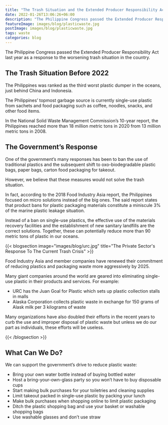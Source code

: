 ```yaml
---
title: "The Trash Situation and the Extended Producer Responsibility Act of 2022"
date: 2022-01-26T13:06:26+06:00
description: "The Philippine Congress passed the Extended Producer Responsibility Act last year as a response to the worsening trash situation in the country"
featureImage: images/blog/plasticwaste.jpg
postImage: images/blog/plasticwaste.jpg
tags: waste
categories: blog
---
```



The Philippine Congress passed the Extended Producer Responsibility Act last year as a response to the worsening trash situation in the country. 


## The Trash Situation Before 2022

The Philippines was ranked as the third worst plastic dumper in the oceans, just behind China and Indonesia. 

<!-- ), more drastic solutions need to be considered 1 Here we present Philippines’ grim trash situation and where we are heading in addressing this issue. -->

The Philippines’ topmost garbage source is currently single-use plastic from sachets and food packaging such as coffee, noodles, snacks, and other food items. 

<!--  materials is . Sorry, bubble tea lovers, but you’re a large contributor to the current trash crisis 2 -->

In the National Solid Waste Management Commission’s 10-year report, the Philippines reached more than 18 million metric tons in 2020 from 13 million metric tons in 2008. <!-- If this trend keeps up, the Philippine trash situation will only grow worse. -->


## The Government’s Response

One of the government’s many responses has been to ban the use of traditional plastics and the subsequent shift to oxo-biodegradable plastic bags, paper bags, carton food packaging for takeout. 

However, we believe that these measures would not solve the trash situation. 

In fact, according to the 2018 Food Industry Asia report, the Philippines focused on micro solutions instead of the big ones. The said report states that product bans for plastic packaging materials constitute a miniscule 3% of the marine plastic leakage situation.

Instead of a ban on single-use plastics, the effective use of the materials recovery facilities and the establishment of new sanitary landfills are the correct solutions. Together, these can potentially reduce more than 90 metric tons of plastic in our oceans.

<!-- In response to the pollution issue in general, the Philippine legislative arm had enacted several laws. Here’s a rundown of national laws pertaining to this issue. -->


{{< blogsection image="images/blog/urc.jpg" title="The Private Sector's Response To The Current Trash Crisis" >}}

Food Industry Asia and member companies have renewed their commitment of reducing plastics and packaging waste more aggressively by 2025.

Many giant companies around the world are geared into eliminating single-use plastic in their products and services. For example:

<ul>
	<li>URC has the Juan Goal for Plastic which sets up plastic collection stalls in malls</li>
	<li>Alaska Corporation collects plastic waste in exchange for 150 grams of Alask milk per 3 kilograms of waste</li>
</ul>


Many organizations have also doubled their efforts in the recent years to curb the use and improper disposal of plastic waste but unless we do our part as individuals, these efforts will be useless. 

{{< /blogsection >}}



## What Can We Do? 

<!-- Work as a Community! -->

<!-- things we can do to reduce plastic waste ending in dumpsites and oceans
As individuals, what can  -->

We can support the government’s drive to reduce plastic waste:  
- Bring your own water bottle instead of buying bottled water
- Host a bring-your-own-glass party so you won’t have to buy disposable cups
- Start making bulk purchases for your toiletries and cleaning supplies
- Limit takeout packed in single-use plastic by packing your lunch
- Make bulk purchases when shopping online to limit plastic packaging
- Ditch the plastic shopping bag and use your basket or washable shopping bags
- Use washable glasses and don’t use straw


